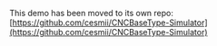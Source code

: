 This demo has been moved to its own repo: [https://github.com/cesmii/CNCBaseType-Simulator](https://github.com/cesmii/CNCBaseType-Simulator)